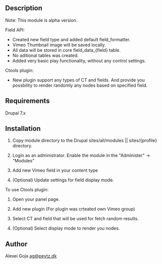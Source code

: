 Description
-----------
Note:
This module is alpha version.

Field API:
- Created new field type and added default field_formatter.
- Vimeo Thumbnail image will be saved locally.
- All data will be stored in core field_data_{field} table.
- No aditional tables was created.
- Added very basic play functionality, without any control settings.

Ctools plugin:
- New plugin support any types of CT and fields. And provide you possbility to render randomly any nodes based on specified field.



Requirements
------------
Drupal 7.x

Installation
------------
1. Copy module directory to the Drupal sites/all/modules || sites/{profile} directory.

2. Login as an administrator. Enable the module in the "Administer" -> "Modules"

3. Add new Vimeo field in your content type

4. (Optional) Update settings for field display mode.


To use Ctools plugin:

1. Open your panel page.

2. Add new plugin (For plugin was crteated own Vimeo group)

3. Select CT and field that will be used for fetch random results.

4. (Optional) Select display mode to render you nodes.


Author
------
Alexei Goja
ag@peytz.dk
